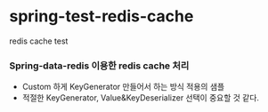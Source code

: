 # spring-test-redis-cache
redis cache test


### Spring-data-redis 이용한 redis cache 처리

- Custom 하게 KeyGenerator 만들어서 하는 방식 적용의 샘플
- 적절한 KeyGenerator, Value&KeyDeserializer 선택이 중요할 것 같다.
